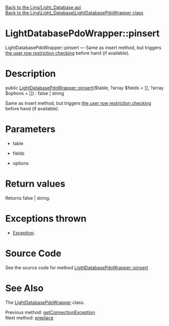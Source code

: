 [Back to the Ling/Light_Database api](https://github.com/lingtalfi/Light_Database/blob/master/doc/api/Ling/Light_Database.md)<br>
[Back to the Ling\Light_Database\LightDatabasePdoWrapper class](https://github.com/lingtalfi/Light_Database/blob/master/doc/api/Ling/Light_Database/LightDatabasePdoWrapper.md)


LightDatabasePdoWrapper::pinsert
================



LightDatabasePdoWrapper::pinsert — Same as insert method, but triggers [the user row restriction checking](https://github.com/lingtalfi/Light_UserRowRestriction/blob/master/doc/pages/conception-notes.md) before hand (if available).




Description
================


public [LightDatabasePdoWrapper::pinsert](https://github.com/lingtalfi/Light_Database/blob/master/doc/api/Ling/Light_Database/LightDatabasePdoWrapper/pinsert.md)($table, ?array $fields = [], ?array $options = []) : false | string




Same as insert method, but triggers [the user row restriction checking](https://github.com/lingtalfi/Light_UserRowRestriction/blob/master/doc/pages/conception-notes.md) before hand (if available).




Parameters
================


- table

    

- fields

    

- options

    


Return values
================

Returns false | string.


Exceptions thrown
================

- [Exception](http://php.net/manual/en/class.exception.php).&nbsp;







Source Code
===========
See the source code for method [LightDatabasePdoWrapper::pinsert](https://github.com/lingtalfi/Light_Database/blob/master/LightDatabasePdoWrapper.php#L171-L179)


See Also
================

The [LightDatabasePdoWrapper](https://github.com/lingtalfi/Light_Database/blob/master/doc/api/Ling/Light_Database/LightDatabasePdoWrapper.md) class.

Previous method: [getConnectionException](https://github.com/lingtalfi/Light_Database/blob/master/doc/api/Ling/Light_Database/LightDatabasePdoWrapper/getConnectionException.md)<br>Next method: [preplace](https://github.com/lingtalfi/Light_Database/blob/master/doc/api/Ling/Light_Database/LightDatabasePdoWrapper/preplace.md)<br>

